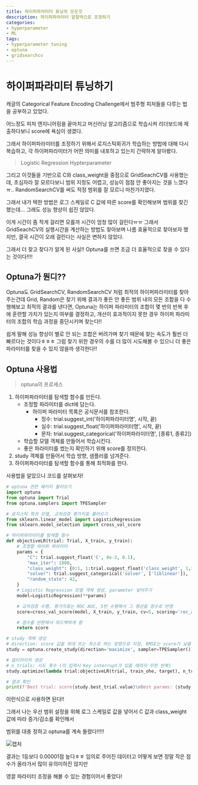 ```yaml
---
title: 하이퍼파라미터 튜닝의 모든것
description: 하이퍼파라미터 알잘딱으로 조정하기
categories:
- hyperparameter
- ML
tags: 
- hyperparameter tuning
- optuna
- gridsearchcv
---
```


# 하이퍼파라미터 튜닝하기
캐글의 Categorical Feature Encoding Challenge에서 범주형 피처들을 다루는 법을 공부하고 있었다.

어느정도 피처 엔지니어링을 끝마치고 머신러닝 알고리즘으로 학습시켜 리더보드에 제출하다보니 score에 욕심이 생겼다.

그래서 하이퍼파라미터를 조정하기 위해서 로지스틱회귀가 학습하는 방법에 대해 다시 복습하고, 각 하이퍼파라미터가 어떤 의미를 내포하고 있는지 간략하게 알아봤다.

>Logistic Regression Hypterparameter

그리고 이것들을 기반으로 C와 class_weight을 중점으로 GridSeachCV를 사용했는데, 초심자라 잘 모르다보니 범위 지정도 어렵고, 성능이 점점 안 좋아지는 것을 느꼈다ㅠ.. RandomSearchCV를 써도 적정 범위를 잘 모르니 마찬가지였다.

그래서 내가 택한 방법은 로그 스케일로 C 값에 따른 score를 확인해보며 범위를 찾긴 했는데... 그래도 성능 향상이 쉽진 않았다.

이게 시간이 좀 적게 걸리면 모를까 시간이 엄청 많이 걸린다ㅠㅠ 그래서 GridSeachCV의 실행시간을 계산하는 방법도 찾아보며 나름 효율적으로 찾아보자 했지만, 결국 시간이 오래 걸린다는 사실은 변하지 않았다.

그래서 더 찾고 찾다가 알게 된 사실!! Optuna를 쓰면 조금 더 효율적으로 찾을 수 있다는 것이다!!!!

## Optuna가 뭔디??
Optuna도 GridSearchCV, RandomSearchCV 처럼 최적의 하이퍼파라미터를 찾아주는건데 Grid, Random은 찾기 위해 결과가 좋든 안 좋든 범위 내의 모든 조합을 다 수행해보고 최적의 결과를 낸다면, Optuna는 하이퍼 파라미터의 조합이 몇 번의 반복 후에 훈련할 가치가 있는지 여부를 결정하고, 개선이 효과적이지 못한 경우 하이퍼 파라미터의 조합의 학습 과정을 중단시키며 찾는다!! 

쉽게 말해 성능 향상이 별로 안 되는 조합은 버려가며 찾기 때문에 찾는 속도가 훨씬 더 빠르다는 것이다ㅎㅎㅎ 그럼 찾기 위한 경우의 수를 더 많이 시도해볼 수 있으니 더 좋은 파라미터를 찾을 수 있지 않을까 생각한다!!

## Optuna 사용법
>optuna의 프로세스
1. 하이퍼파라미터를 탐색할 함수를 만든다.
    - 조정할 파라미터를 dict에 담는다.
        - 하이퍼 파라미터 목록은 공식문서를 참조한다.
            - 정수: trial.suggest_int('하이퍼파라미터명', 시작, 끝)
            - 실수: trial.suggest_float('하이퍼파라미터명', 시작, 끝)
            - 문자: trial.suggest_categorical('하이퍼파라미터명', [종류1, 종류2])
    - 학습할 모델 객체를 만들어서 학습시킨다.
    - 좋은 파라미터를 썼는지 확인하기 위해 score를 정의한다.
2. study 객체를 만들어서 학습 방향, 샘플러를 넘겨준다.
3. 하이퍼파라미터를 탐색할 함수를 통해 최적화를 한다.

사용법을 알았으니 코드를 살펴보자!

```python
# optuna 관련 패키지 불러오기
import optuna 
from optuna import Trial 
from optuna.samplers import TPESampler 

# 로지스틱 회귀 모델, 교차검증 평가지표 불러오기
from sklearn.linear_model import LogisticRegression
from sklearn.model_selection import cross_val_score

# 하이퍼파라미터를 탐색할 함수
def objectiveLR(trial: Trial, X_train, y_train):
    # 조정할 하이퍼 파라미터
    params = {
        "C": trial.suggest_float('C', 8e-3, 0.1),
        "max_iter": 1000,
        "class_weight": {0:1, 1:trial.suggest_float('class_weight', 1,1.5)},
        "solver": trial.suggest_categorical('solver', ['liblinear']),
        "random_state": 42,
    }
    # Logistic Regression 모델 객체 생성, parameter 넣어주기
    model=LogisticRegression(**params)

    # 교차검증 수행, 평가지표는 ROC AUC, 5번 수행해서 그 평균을 점수로 반영
    score=cross_val_score(model, X_train, y_train, cv=5, scoring='roc_auc').mean()

    # 점수를 반환해서 피드백하게 함
    return score
```

```python
# study 객체 생성
# direction: score 값을 최대 또는 최소로 하는 방향으로 지정, RMSE는 score가 낮을 수록 좋은 성능을 나타내기 때문에 이를 정할 수 있게 한듯
study = optuna.create_study(direction='maximize', sampler=TPESampler())

# 옵티마이저 생성
# n_trials: 시도 횟수 (미 입력시 Key interrupt가 있을 때까지 무한 반복)
study.optimize(lambda trial:objectiveLR(trial, train_ohe, target), n_trials=50)

# 결과 확인
print(f'Best trial: score{study.best_trial.value}\nBest params: {study.best_trial.params}')
```

이런식으로 사용하면 된다!!

그래서 나는 우선 범위 설정을 위해 로그 스케일로 값을 넣어서 C 값과 class_weight 값에 따라 증가/감소를 확인해서

범위를 대충 정하고 optuna를 계속 돌렸다!!!!!

![캡처](https://user-images.githubusercontent.com/77676907/191870454-f40ddb0a-a077-4027-914e-1089f5329708.PNG)

결과는 1등보다 0.00001점 높다ㅎㅎ 임의로 주어진 데이터고 어떻게 보면 정말 작은 점수가 올라가서 많이 유의미하진 않지만

영끌 파라미터 조정을 해볼 수 있는 경험이어서 좋았다!